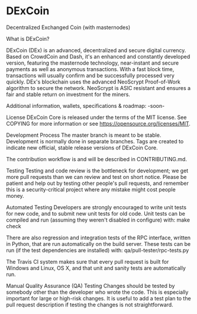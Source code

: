 # DExCoin
Decentralized Exchanged Coin (with masternodes)

What is DExCoin?

DExCoin (DEx) is an advanced, decentralized and secure digital currency. Based on CrowdCoin and Dash, it's an enhanced and constantly developed version, featuring the masternode technology, near-instant and secure payments as well as anonymous transactions. With a fast block time, transactions will usually confirm and be successfully processed very quickly. DEx's blockchain uses the advanced NeoScrypt Proof-of-Work algorithm to secure the network. NeoScrypt is ASIC resistant and ensures a fair and stable return on investment for the miners.

Additional information, wallets, specifications & roadmap:
-soon-

License
DExCoin Core is released under the terms of the MIT license. See COPYING for more information or see https://opensource.org/licenses/MIT.

Development Process
The master branch is meant to be stable. Development is normally done in separate branches. Tags are created to indicate new official, stable release versions of DExCoin Core.

The contribution workflow is and will be described in CONTRIBUTING.md.

Testing
Testing and code review is the bottleneck for development; we get more pull requests than we can review and test on short notice. Please be patient and help out by testing other people's pull requests, and remember this is a security-critical project where any mistake might cost people money.

Automated Testing
Developers are strongly encouraged to write unit tests for new code, and to submit new unit tests for old code. Unit tests can be compiled and run (assuming they weren't disabled in configure) with: make check

There are also regression and integration tests of the RPC interface, written in Python, that are run automatically on the build server. These tests can be run (if the test dependencies are installed) with: qa/pull-tester/rpc-tests.py

The Travis CI system makes sure that every pull request is built for Windows and Linux, OS X, and that unit and sanity tests are automatically run.

Manual Quality Assurance (QA) Testing
Changes should be tested by somebody other than the developer who wrote the code. This is especially important for large or high-risk changes. It is useful to add a test plan to the pull request description if testing the changes is not straightforward.
